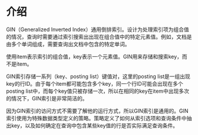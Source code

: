 # 介绍<a name="ZH-CN_TOPIC_0242370663"></a>

GIN（Generalized Inverted Index）通用倒排索引。设计为处理索引项为组合值的情况，查询时需要通过索引搜索出出现在组合值中的特定元素值。例如，文档是由多个单词组成，需要查询出文档中包含的特定单词。

使用item表示索引的组合值，key表示一个元素值。GIN用来存储和搜索key，而不是item。

GIN索引存储一系列（key、posting list）键值对，这里的posting list是一组出现key的行ID。由于每个item都可能包含多个key，同一个行ID可能会出现在多个posting list中，而每个key值只被存储一次，所以在相同的key在item中出现多次的情况下，GIN索引是非常简洁的。

因为GIN索引的访问方式不需要了解他的运行方式，所以GIN索引是通用的。GIN索引使用为特殊数据类型定义的策略。策略定义了如何从索引选项和查询条件中抽出key，以及如何确定在查询中包含某些key值的行是否实际满足查询条件。

